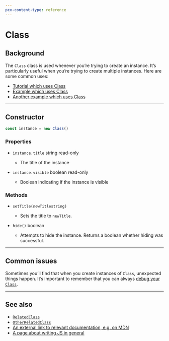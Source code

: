 ```yaml
---
pcx-content-type: reference
---
```


# Class

## Background

The `Class` class is used whenever you’re trying to create an instance. It’s particularly useful when you’re trying to create multiple instances. Here are some common uses:

*   [Tutorial which uses Class](#)
*   [Example which uses Class](#)
*   [Another example which uses Class](#)

***

## Constructor

```js
const instance = new Class()
```

### Properties

<Definitions>

*   `instance.title` <Type>string</Type> <PropMeta>read-only</PropMeta>

    *   The title of the instance

*   `instance.visible` <Type>boolean</Type> <PropMeta>read-only</PropMeta>

    *   Boolean indicating if the instance is visible

</Definitions>

### Methods

<Definitions>

*   <Code>setTitle(newTitle<ParamType>string</ParamType>)</Code>

    *   Sets the title to `newTitle`.

*   <Code>hide()</Code> <Type>boolean</Type>

    *   Attempts to hide the instance. Returns a boolean whether hiding was successful.

</Definitions>

***

## Common issues

Sometimes you’ll find that when you create instances of `Class`, unexpected things happen. It’s important to remember that you can always [debug your `Class`](#learning-page-about-debugging).

***

## See also

*   [`RelatedClass`](#)
*   [`OtherRelatedClass`](#)
*   [An external link to relevant documentation, e.g. on MDN](https://example.com)
*   [A page about writing JS in general](#)
